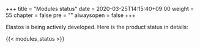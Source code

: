 +++
title = "Modules status"
date = 2020-03-25T14:15:40+09:00
weight = 55
chapter = false
pre = ""
alwaysopen = false
+++

Elastos is being actively developed. Here is the product status in details:

{{< modules_status >}}
 